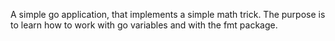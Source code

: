 A simple go application, that implements a simple math trick. The purpose is to learn how to work with go variables and with the fmt package.
